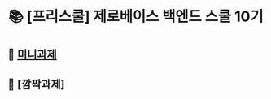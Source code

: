 <h1 align="center">
📚 [프리스쿨] 제로베이스 백엔드 스쿨 10기
</h1>

## 🌚 [미니과제](https://github.com/IamAnjaehyun/zero-base/tree/main/zb)
## 🌝 [깜짝과제]
